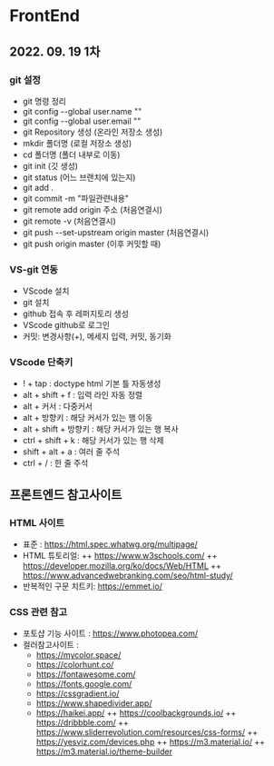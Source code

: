 # FrontEnd
## 2022. 09. 19 1차
### git 설정
+ git 명령 정리
+ git config --global user.name ""
+ git config --global user.email ""
+ git Repository 생성 (온라인 저장소 생성)
+ mkdir 폴더명 (로컬 저장소 생성)
+ cd 폴더명 (폴더 내부로 이동)
+ git init (깃 생성)
+ git status (어느 브랜치에 있는지)
+ git add .
+ git commit -m "파일관련내용"
+ git remote add origin 주소 (처음연결시)
+ git remote -v (처음연결시)
+ git push --set-upstream origin master (처음연결시)
+ git push origin master (이후 커밋할 때)

### VS-git 연동
+ VScode 설치
+ git 설치
+ github 접속 후 레퍼지토리 생성
+ VScode github로 로그인
+ 커밋: 변경사항(+), 메세지 입력, 커밋, 동기화

### VScode 단축키
+ ! + tap : doctype html 기본 틀 자동생성
+ alt + shift + f : 입력 라인 자동 정렬
+ alt + 커서 : 다중커서
+ alt + 방향키 : 해당 커서가 있는 행 이동
+ alt + shift + 방향키 : 해당 커서가 있는 행 복사
+ ctrl + shift + k : 해당 커서가 있는 행 삭제
+ shift + alt + a : 여러 줄 주석
+ ctrl + / : 한 줄 주석 
    
## 프론트엔드 참고사이트

### HTML 사이트
+ 표준 : https://html.spec.whatwg.org/multipage/
+ HTML 튜토리얼: 
    ++ https://www.w3schools.com/
    ++ https://developer.mozilla.org/ko/docs/Web/HTML
    ++ https://www.advancedwebranking.com/seo/html-study/
+ 반복적인 구문 치트키: https://emmet.io/

### CSS 관련 참고
+ 포토샵 기능 사이트 : https://www.photopea.com/
+ 컬러참고사이트 : 
    + https://mycolor.space/
    + https://colorhunt.co/
    + https://fontawesome.com/
    + https://fonts.google.com/
    + https://cssgradient.io/
    + https://www.shapedivider.app/
    + https://haikei.app/
    ++ https://coolbackgrounds.io/
    ++ https://dribbble.com/
    ++ https://www.sliderrevolution.com/resources/css-forms/
    ++ https://yesviz.com/devices.php
    ++ https://m3.material.io/
    ++ https://m3.material.io/theme-builder



